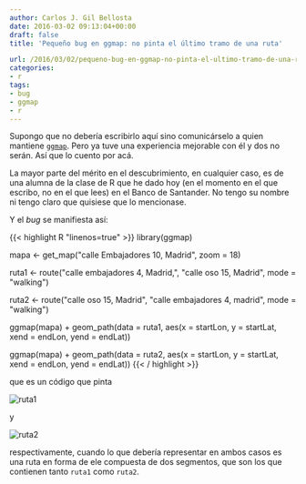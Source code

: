 ```yaml
---
author: Carlos J. Gil Bellosta
date: 2016-03-02 09:13:04+00:00
draft: false
title: 'Pequeño bug en ggmap: no pinta el último tramo de una ruta'

url: /2016/03/02/pequeno-bug-en-ggmap-no-pinta-el-ultimo-tramo-de-una-ruta/
categories:
- r
tags:
- bug
- ggmap
- r
---
```


Supongo que no debería escribirlo aquí sino comunicárselo a quien mantiene [`ggmap`](https://cran.r-project.org/web/packages/ggmap/index.html). Pero ya tuve una experiencia mejorable con él y dos no serán. Así que lo cuento por acá.

La mayor parte del mérito en el descubrimiento, en cualquier caso, es de una alumna de la clase de R que he dado hoy (en el momento en el que escribo, no en el que lees) en el Banco de Santander. No tengo su nombre ni tengo claro que quisiese que lo mencionase.

Y el _bug_ se manifiesta así:


{{< highlight R "linenos=true" >}}
library(ggmap)

mapa <- get_map("calle Embajadores 10, Madrid", zoom = 18)

ruta1 <- route("calle embajadores 4, Madrid,",
    "calle oso 15, Madrid",
    mode = "walking")

ruta2 <- route("calle oso 15, Madrid",
    "calle embajadores 4, madrid",
    mode = "walking")


ggmap(mapa) + geom_path(data = ruta1,
    aes(x = startLon,
    y = startLat,
    xend = endLon,
    yend = endLat))

ggmap(mapa) + geom_path(data = ruta2,
    aes(x = startLon,
    y = startLat,
    xend = endLon,
    yend = endLat))
{{< / highlight >}}

que es un código que pinta

![ruta1](/wp-uploads/2016/03/ruta1.png)

y

![ruta2](/wp-uploads/2016/03/ruta2.png)

respectivamente, cuando lo que debería representar en ambos casos es una ruta en forma de ele compuesta de dos segmentos, que son los que contienen tanto `ruta1` como `ruta2`.
